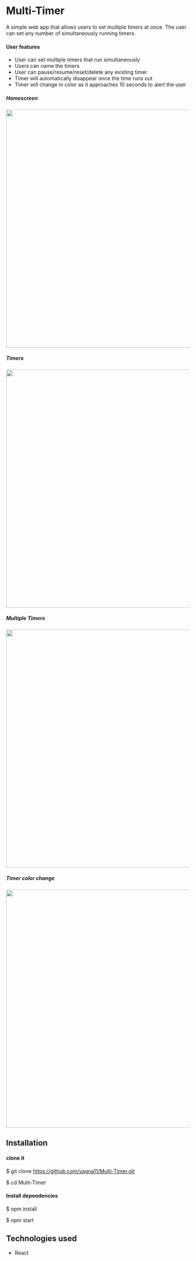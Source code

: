 # Multi-Timer

A simple web app that allows users to set multiple timers at once. The user can set any number of simultaneously running timers. 

#### User features
- User can set multiple timers that run simultaneously
- Users can name the timers
- User can pause/resume/reset/delete any existing timer
- Timer will automatically disappear once the time runs out
- Timer will change in color as it approaches 10 seconds to alert the user

##### Homescreen

<img width="650" src="https://user-images.githubusercontent.com/70176837/138567331-558191b7-4de9-4141-9292-3cd6dec17b60.png">

##### Timers 

<img width="650" src="https://user-images.githubusercontent.com/70176837/138567338-80aa3d7c-20bb-498f-94c5-46748687d740.png">

##### Multiple Timers

<img width="650" src="https://user-images.githubusercontent.com/70176837/138567341-f3d8df78-c3bf-4e44-aa91-5567c8ac246d.png">

##### Timer color change

<img width="650" src="https://user-images.githubusercontent.com/70176837/138567343-00ec4ebf-0495-4c02-9f5c-5390284ae393.png">

## Installation 

#### clone it
$ git clone https://github.com/yagna11/Multi-Timer.git

$ cd Multi-Timer

#### Install dependencies
$ npm install

$ npm start

## Technologies used
- React


